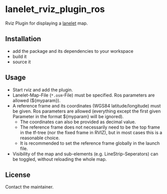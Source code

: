 # lanelet_rviz_plugin_ros
Rviz Plugin for displaying a [lanelet](https://github.com/phbender/liblanelet) map.

## Installation
* add the package and its dependencies to your workspace
* build it
* source it

## Usage
* Start rviz and add the plugin.
* Lanelet-Map-File (`*.osm`-File) must be specified. Ros parameters are allowed (${myparam}).
* A reference frame and its coordinates (WGS84 latitude/longitude) must be given. Ros parameters are allowed (everything except the first given Parameter in the format ${myparam} will be ignored).
  * The coordinates can also be provided as decimal value.
  * The reference frame does not necessarily need to be the top frame in the tf-tree (nor the fixed frame in RVIZ), but in most cases this is a reasonable choice.
  * It is recommended to set the reference frame globally in the launch file.
* Visibility of the map and sub-elements (e.g. LineStrip-Seperators) can be toggled, without reloading the whole map.

## License
Contact the maintainer.
